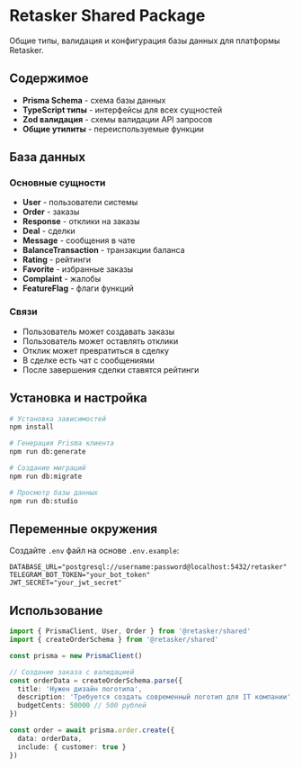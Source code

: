 # Retasker Shared Package

Общие типы, валидация и конфигурация базы данных для платформы Retasker.

## Содержимое

- **Prisma Schema** - схема базы данных
- **TypeScript типы** - интерфейсы для всех сущностей
- **Zod валидация** - схемы валидации API запросов
- **Общие утилиты** - переиспользуемые функции

## База данных

### Основные сущности

- **User** - пользователи системы
- **Order** - заказы
- **Response** - отклики на заказы
- **Deal** - сделки
- **Message** - сообщения в чате
- **BalanceTransaction** - транзакции баланса
- **Rating** - рейтинги
- **Favorite** - избранные заказы
- **Complaint** - жалобы
- **FeatureFlag** - флаги функций

### Связи

- Пользователь может создавать заказы
- Пользователь может оставлять отклики
- Отклик может превратиться в сделку
- В сделке есть чат с сообщениями
- После завершения сделки ставятся рейтинги

## Установка и настройка

```bash
# Установка зависимостей
npm install

# Генерация Prisma клиента
npm run db:generate

# Создание миграций
npm run db:migrate

# Просмотр базы данных
npm run db:studio
```

## Переменные окружения

Создайте `.env` файл на основе `.env.example`:

```env
DATABASE_URL="postgresql://username:password@localhost:5432/retasker"
TELEGRAM_BOT_TOKEN="your_bot_token"
JWT_SECRET="your_jwt_secret"
```

## Использование

```typescript
import { PrismaClient, User, Order } from '@retasker/shared'
import { createOrderSchema } from '@retasker/shared'

const prisma = new PrismaClient()

// Создание заказа с валидацией
const orderData = createOrderSchema.parse({
  title: 'Нужен дизайн логотипа',
  description: 'Требуется создать современный логотип для IT компании',
  budgetCents: 50000 // 500 рублей
})

const order = await prisma.order.create({
  data: orderData,
  include: { customer: true }
})
```
